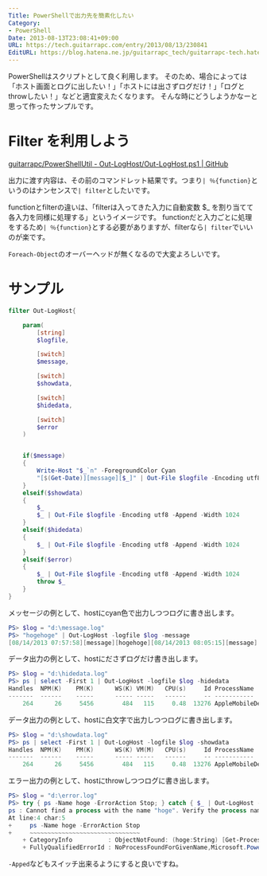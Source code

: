 ```yaml
---
Title: PowerShellで出力先を簡素化したい
Category:
- PowerShell
Date: 2013-08-13T23:08:41+09:00
URL: https://tech.guitarrapc.com/entry/2013/08/13/230841
EditURL: https://blog.hatena.ne.jp/guitarrapc_tech/guitarrapc-tech.hatenablog.com/atom/entry/6802418398340959941
---
```



PowerShellはスクリプトとして良く利用します。
そのため、場合によっては「ホスト画面とログに出したい！」「ホストには出さずログだけ！」「ログとthrowしたい！」などと適宜変えたくなります。
そんな時にどうしようかなーと思って作ったサンプルです。

# Filter を利用しよう

[guitarrapc/PowerShellUtil - Out-LogHost/Out-LogHost.ps1 | GitHub](https://github.com/guitarrapc/PowerShellUtil/blob/master/Out-LogHost/Out-LogHost.ps1)

出力に渡す内容は、その前のコマンドレット結果です。つまり`| ％{function}`というのはナンセンスで`| filter`としたいです。

functionとfilterの違いは、「filterは入ってきた入力に自動変数 $_ を割り当てて各入力を同様に処理する」というイメージです。
functionだと入力ごとに処理をするため`| ％{function}`とする必要がありますが、filterなら`| filter`でいいのが楽です。

`Foreach-Object`のオーバーヘッドが無くなるので大変よろしいです。

# サンプル

```ps1
filter Out-LogHost{

    param(
        [string]
        $logfile,

        [switch]
        $message,

        [switch]
        $showdata,

        [switch]
        $hidedata,

        [switch]
        $error
    )


    if($message)
    {
        Write-Host "$_`n" -ForegroundColor Cyan
        "[$(Get-Date)][message][$_]" | Out-File $logfile -Encoding utf8 -Append -Width 1024
    }
    elseif($showdata)
    {
        $_
        $_ | Out-File $logfile -Encoding utf8 -Append -Width 1024
    }
    elseif($hidedata)
    {
        $_ | Out-File $logfile -Encoding utf8 -Append -Width 1024
    }
    elseif($error)
    {
        $_ | Out-File $logfile -Encoding utf8 -Append -Width 1024
        throw $_
    }
}
```

メッセージの例として、hostにcyan色で出力しつつログに書き出します。

```ps1
PS> $log = "d:\message.log"
PS> "hogehoge" | Out-LogHost -logfile $log -message
[08/14/2013 07:57:58][message][hogehoge][08/14/2013 08:05:15][message][hogehoge]
```

データ出力の例として、hostにださずログだけ書き出します。

```ps1
PS> $log = "d:\hidedata.log"
PS> ps | select -First 1 | Out-LogHost -logfile $log -hidedata
Handles  NPM(K)    PM(K)      WS(K) VM(M)   CPU(s)     Id ProcessName
-------  ------    -----      ----- -----   ------     -- -----------
    264      26     5456        484   115     0.48  13276 AppleMobileDeviceHelper
```

データ出力の例として、hostに白文字で出力しつつログに書き出します。

```ps1
PS> $log = "d:\showdata.log"
PS> ps | select -First 1 | Out-LogHost -logfile $log -showdata
Handles  NPM(K)    PM(K)      WS(K) VM(M)   CPU(s)     Id ProcessName
-------  ------    -----      ----- -----   ------     -- -----------
    264      26     5456        484   115     0.48  13276 AppleMobileDeviceHelper
```

エラー出力の例として、hostにthrowしつつログに書き出します。

```ps1
PS> $log = "d:\error.log"
PS> try { ps -Name hoge -ErrorAction Stop; } catch { $_ | Out-LogHost -logfile $log -error; }
ps : Cannot find a process with the name "hoge". Verify the process name and call the cmdlet again.
At line:4 char:5
+     ps -Name hoge -ErrorAction Stop
+     ~~~~~~~~~~~~~~~~~~~~~~~~~~~~~~~
    + CategoryInfo          : ObjectNotFound: (hoge:String) [Get-Process], ProcessCommandException
    + FullyQualifiedErrorId : NoProcessFoundForGivenName,Microsoft.PowerShell.Commands.GetProcessCommand
```

`-Apped`などもスイッチ出来るようにすると良いですね。
